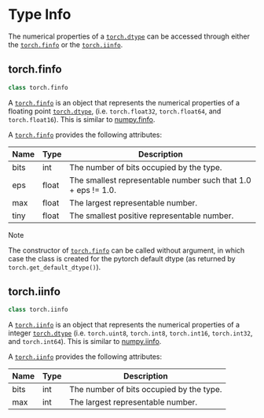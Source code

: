 

# Type Info

The numerical properties of a [`torch.dtype`](tensor_attributes.html#torch.torch.dtype "torch.torch.dtype") can be accessed through either the [`torch.finfo`](#torch.torch.finfo "torch.torch.finfo") or the [`torch.iinfo`](#torch.torch.iinfo "torch.torch.iinfo").

## torch.finfo

```py
class torch.finfo
```

A [`torch.finfo`](#torch.torch.finfo "torch.torch.finfo") is an object that represents the numerical properties of a floating point [`torch.dtype`](tensor_attributes.html#torch.torch.dtype "torch.torch.dtype"), (i.e. `torch.float32`, `torch.float64`, and `torch.float16`). This is similar to [numpy.finfo](https://docs.scipy.org/doc/numpy/reference/generated/numpy.finfo.html).

A [`torch.finfo`](#torch.torch.finfo "torch.torch.finfo") provides the following attributes:

| Name | Type | Description |
| --- | --- | --- |
| bits | int | The number of bits occupied by the type. |
| eps | float | The smallest representable number such that 1.0 + eps != 1.0. |
| max | float | The largest representable number. |
| tiny | float | The smallest positive representable number. |

Note

The constructor of [`torch.finfo`](#torch.torch.finfo "torch.torch.finfo") can be called without argument, in which case the class is created for the pytorch default dtype (as returned by `torch.get_default_dtype()`).

## torch.iinfo

```py
class torch.iinfo
```

A [`torch.iinfo`](#torch.torch.iinfo "torch.torch.iinfo") is an object that represents the numerical properties of a integer [`torch.dtype`](tensor_attributes.html#torch.torch.dtype "torch.torch.dtype") (i.e. `torch.uint8`, `torch.int8`, `torch.int16`, `torch.int32`, and `torch.int64`). This is similar to [numpy.iinfo](https://docs.scipy.org/doc/numpy/reference/generated/numpy.iinfo.html).

A [`torch.iinfo`](#torch.torch.iinfo "torch.torch.iinfo") provides the following attributes:

| Name | Type | Description |
| --- | --- | --- |
| bits | int | The number of bits occupied by the type. |
| max | int | The largest representable number. |

